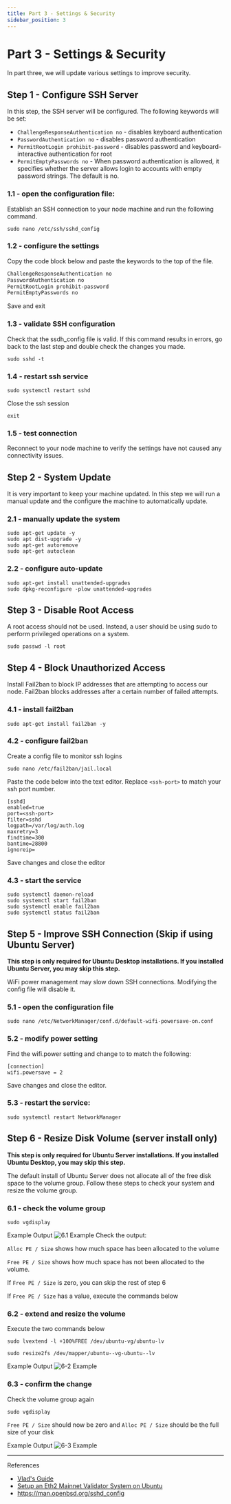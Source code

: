 ```yaml
---
title: Part 3 - Settings & Security
sidebar_position: 3
---
```


# Part 3 - Settings & Security

In part three, we will update various settings to improve security.

## Step 1 - Configure SSH Server

In this step, the SSH server will be configured. The following keywords will be set:

- `ChallengeResponseAuthentication no` - disables keyboard authentication
- `PasswordAuthentication no` - disables password authentication
- `PermitRootLogin prohibit-password` - disables password and keyboard-interactive authentication for root
- `PermitEmptyPasswords no` - When password authentication is allowed, it specifies whether the server allows login to accounts with empty password strings. The default is no.

### 1.1 - open the configuration file:

Establish an SSH connection to your node machine and run the following command.

```
sudo nano /etc/ssh/sshd_config
```

### 1.2 - configure the settings

Copy the code block below and paste the keywords to the top of the file.

```bash title=/etc/ssh/sshd_config
ChallengeResponseAuthentication no
PasswordAuthentication no
PermitRootLogin prohibit-password
PermitEmptyPasswords no
```

Save and exit

### 1.3 - validate SSH configuration

Check that the ssdh_config file is valid. If this command results in errors, go back to the last step and double check the changes you made.

```
sudo sshd -t
```

### 1.4 - restart ssh service

```
sudo systemctl restart sshd
```

Close the ssh session

```
exit
```

### 1.5 - test connection

Reconnect to your node machine to verify the settings have not caused any connectivity issues.

## Step 2 - System Update

It is very important to keep your machine updated. In this step we will run a manual update and the configure the machine to automatically update.

### 2.1 - manually update the system

```shell=
sudo apt-get update -y
sudo apt dist-upgrade -y
sudo apt-get autoremove
sudo apt-get autoclean
```

### 2.2 - configure auto-update

```shell=
sudo apt-get install unattended-upgrades
sudo dpkg-reconfigure -plow unattended-upgrades
```

## Step 3 - Disable Root Access

A root access should not be used. Instead, a user should be using sudo to perform privileged operations on a system.

```
sudo passwd -l root
```

## Step 4 - Block Unauthorized Access

Install Fail2ban to block IP addresses that are attempting to access our node. Fail2ban blocks addresses after a certain number of failed attempts.

### 4.1 - install fail2ban

```
sudo apt-get install fail2ban -y
```

### 4.2 - configure fail2ban

Create a config file to monitor ssh logins

```
sudo nano /etc/fail2ban/jail.local
```

Paste the code below into the text editor. Replace `<ssh-port>` to match your ssh port number.

```
[sshd]
enabled=true
port=<ssh-port>
filter=sshd
logpath=/var/log/auth.log
maxretry=3
findtime=300
bantime=28800
ignoreip=
```

Save changes and close the editor

### 4.3 - start the service

```
sudo systemctl daemon-reload
sudo systemctl start fail2ban
sudo systemctl enable fail2ban
sudo systemctl status fail2ban
```

## Step 5 - Improve SSH Connection (Skip if using Ubuntu Server)

**This step is only required for Ubuntu Desktop installations. If you installed Ubuntu Server, you may skip this step.**

WiFi power management may slow down SSH connections. Modifying the config file will disable it.

### 5.1 - open the configuration file

```
sudo nano /etc/NetworkManager/conf.d/default-wifi-powersave-on.conf
```

### 5.2 - modify power setting

Find the wifi.power setting and change to to match the following:

```
[connection]
wifi.powersave = 2
```

Save changes and close the editor.

### 5.3 - restart the service:

```
sudo systemctl restart NetworkManager
```

## Step 6 - Resize Disk Volume (server install only)

**This step is only required for Ubuntu Server installations. If you installed Ubuntu Desktop, you may skip this step.**

The default install of Ubuntu Server does not allocate all of the free disk space to the volume group. Follow these steps to check your system and resize the volume group.

### 6.1 - check the volume group

```
sudo vgdisplay
```

Example Output ![6.1 Example](./img-p3/6-1.png)
Check the output:

`Alloc PE / Size` shows how much space has been allocated to the volume

`Free PE / Size` shows how much space has not been allocated to the volume.

If `Free PE / Size` is zero, you can skip the rest of step 6

If `Free PE / Size` has a value, execute the commands below

### 6.2 - extend and resize the volume
Execute the two commands below

```
sudo lvextend -l +100%FREE /dev/ubuntu-vg/ubuntu-lv
```

```
sudo resize2fs /dev/mapper/ubuntu--vg-ubuntu--lv
```

Example Output ![6-2 Example](./img-p3/6-2.png)

### 6.3 - confirm the change

Check the volume group again

```
sudo vgdisplay
```
`Free PE / Size` should now be zero and `Alloc PE / Size` should be the full size of your disk

Example Output ![6-3 Example](./img-p3/6-3.png)

---

References

- [Vlad's Guide](https://github.com/lykhonis/lukso-node-guide#auto-start)
- [Setup an Eth2 Mainnet Validator System on Ubuntu](https://github.com/metanull-operator/eth2-ubuntu)
- https://man.openbsd.org/sshd_config
